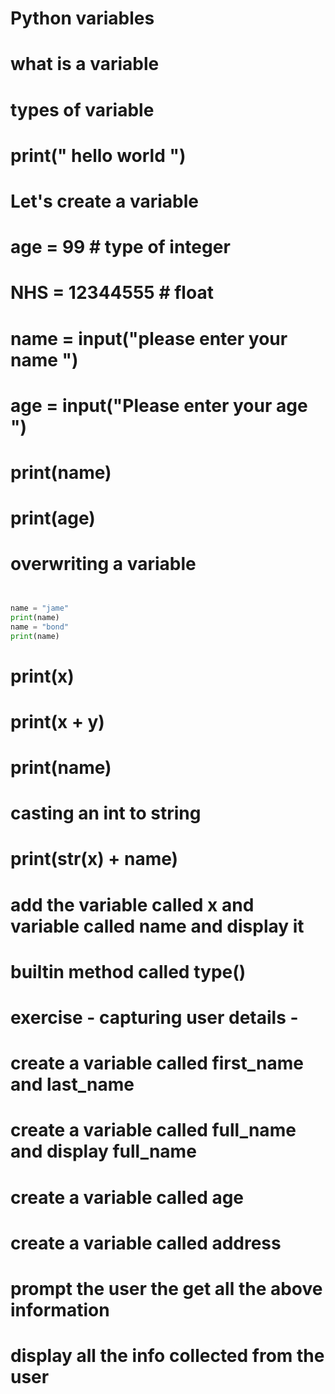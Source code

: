 # Python variables
# what is a variable
# types of variable 


# print(" hello world ")

# Let's create a variable

# age = 99 # type of integer
# NHS = 12344555 # float
#
# name = input("please enter your name ")
# age = input("Please enter your age ")
# print(name)
# print(age)

# overwriting a variable
```python


name = "jame"
print(name)
name = "bond"
print(name)
```
#
#
# print(x)
# print(x + y)
# print(name)
#
# casting an int to string
# print(str(x) + name)
#
# add the variable called x and variable called name and display it
#
# builtin method called type()

# exercise - capturing user details -

# create a variable called first_name and last_name

# create a variable called full_name and display full_name

# create a variable called age 

# create a variable called address

# prompt the user the get all the above information

# display all the info collected from the user